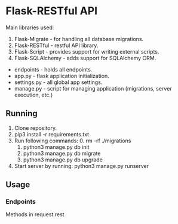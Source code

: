 # Flask-RESTful API 

Main libraries used:
1. Flask-Migrate - for handling all database migrations.
2. Flask-RESTful - restful API library.
3. Flask-Script - provides support for writing external scripts.
4. Flask-SQLAlchemy - adds support for SQLAlchemy ORM.

* endpoints - holds all endpoints.
* app.py - flask application initialization.
* settings.py - all global app settings.
* manage.py - script for managing application (migrations, server execution, etc.)

## Running 

1. Clone repository.
2. pip3 install -r requirements.txt
3. Run following commands:
    0. rm -rf ./migrations
    1. python3 manage.py db init
    2. python3 manage.py db migrate
    3. python3 manage.py db upgrade
4. Start server by running: python3 manage.py runserver

## Usage
### Endpoints
Methods in request.rest